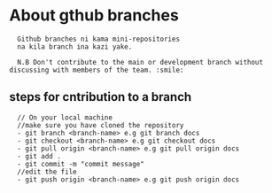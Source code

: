 # About gthub branches

      Github branches ni kama mini-repositories
      na kila branch ina kazi yake.

      N.B Don't contribute to the main or development branch without discussing with members of the team. :smile:


## steps for cntribution to a branch

      // On your local machine
      //make sure you have cloned the repository
      - git branch <branch-name> e.g git branch docs
      - git checkout <branch-name> e.g git checkout docs
      - git pull origin <branch-name> e.g git pull origin docs
      - git add .
      - git commit -m "commit message"
      //edit the file
      - git push origin <branch-name> e.g git push origin docs


